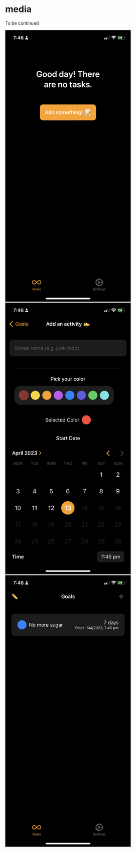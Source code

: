 # media

To be continued

<img src="1.png" alt= “” width="400"> <img src="2.png" alt= “” width="400"> <img src="3.png" alt= “” width="400">

